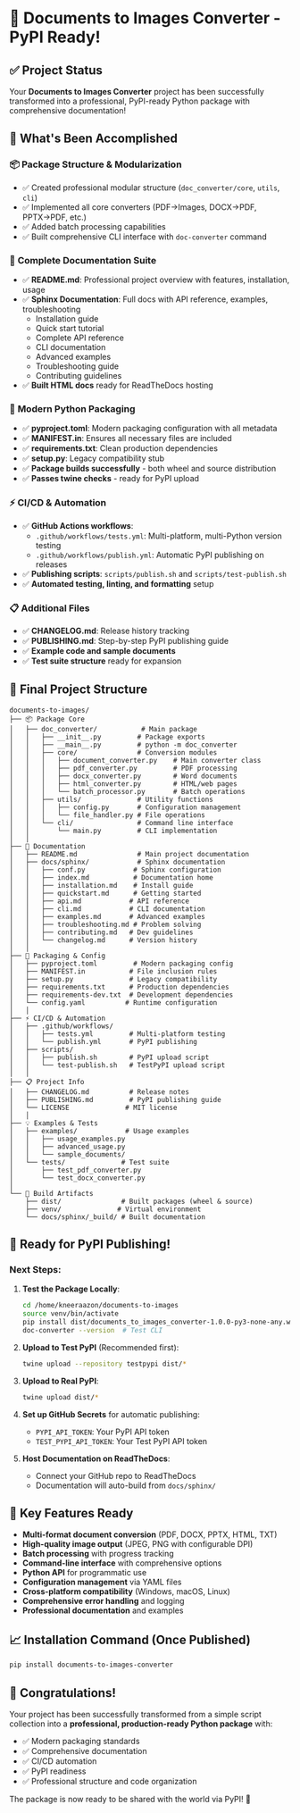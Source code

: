# 🎉 Documents to Images Converter - PyPI Ready!

## ✅ Project Status

Your **Documents to Images Converter** project has been successfully transformed into a professional, PyPI-ready Python package with comprehensive documentation!

## 🚀 What's Been Accomplished

### 📦 **Package Structure & Modularization**
- ✅ Created professional modular structure (`doc_converter/core`, `utils`, `cli`)
- ✅ Implemented all core converters (PDF→Images, DOCX→PDF, PPTX→PDF, etc.)
- ✅ Added batch processing capabilities
- ✅ Built comprehensive CLI interface with `doc-converter` command

### 📖 **Complete Documentation Suite**
- ✅ **README.md**: Professional project overview with features, installation, usage
- ✅ **Sphinx Documentation**: Full docs with API reference, examples, troubleshooting
  - Installation guide
  - Quick start tutorial  
  - Complete API reference
  - CLI documentation
  - Advanced examples
  - Troubleshooting guide
  - Contributing guidelines
- ✅ **Built HTML docs** ready for ReadTheDocs hosting

### 🔧 **Modern Python Packaging**
- ✅ **pyproject.toml**: Modern packaging configuration with all metadata
- ✅ **MANIFEST.in**: Ensures all necessary files are included
- ✅ **requirements.txt**: Clean production dependencies
- ✅ **setup.py**: Legacy compatibility stub
- ✅ **Package builds successfully** - both wheel and source distribution
- ✅ **Passes twine checks** - ready for PyPI upload

### ⚡ **CI/CD & Automation**
- ✅ **GitHub Actions workflows**:
  - `.github/workflows/tests.yml`: Multi-platform, multi-Python version testing
  - `.github/workflows/publish.yml`: Automatic PyPI publishing on releases
- ✅ **Publishing scripts**: `scripts/publish.sh` and `scripts/test-publish.sh`
- ✅ **Automated testing, linting, and formatting** setup

### 📋 **Additional Files**
- ✅ **CHANGELOG.md**: Release history tracking
- ✅ **PUBLISHING.md**: Step-by-step PyPI publishing guide
- ✅ **Example code and sample documents**
- ✅ **Test suite structure** ready for expansion

## 📁 Final Project Structure

```
documents-to-images/
├── 📦 Package Core
│   ├── doc_converter/           # Main package
│   │   ├── __init__.py         # Package exports
│   │   ├── __main__.py         # python -m doc_converter
│   │   ├── core/               # Conversion modules
│   │   │   ├── document_converter.py    # Main converter class
│   │   │   ├── pdf_converter.py         # PDF processing
│   │   │   ├── docx_converter.py        # Word documents
│   │   │   ├── html_converter.py        # HTML/web pages
│   │   │   └── batch_processor.py       # Batch operations
│   │   ├── utils/              # Utility functions
│   │   │   ├── config.py       # Configuration management
│   │   │   └── file_handler.py # File operations
│   │   └── cli/                # Command line interface
│   │       └── main.py         # CLI implementation
│   │
├── 📖 Documentation
│   ├── README.md               # Main project documentation
│   ├── docs/sphinx/            # Sphinx documentation
│   │   ├── conf.py            # Sphinx configuration
│   │   ├── index.md           # Documentation home
│   │   ├── installation.md    # Install guide
│   │   ├── quickstart.md      # Getting started
│   │   ├── api.md            # API reference
│   │   ├── cli.md            # CLI documentation
│   │   ├── examples.md       # Advanced examples
│   │   ├── troubleshooting.md # Problem solving
│   │   ├── contributing.md   # Dev guidelines
│   │   └── changelog.md      # Version history
│   │
├── 🔧 Packaging & Config
│   ├── pyproject.toml         # Modern packaging config
│   ├── MANIFEST.in           # File inclusion rules
│   ├── setup.py              # Legacy compatibility
│   ├── requirements.txt      # Production dependencies
│   ├── requirements-dev.txt  # Development dependencies
│   └── config.yaml          # Runtime configuration
│   │
├── ⚡ CI/CD & Automation
│   ├── .github/workflows/
│   │   ├── tests.yml         # Multi-platform testing
│   │   └── publish.yml       # PyPI publishing
│   ├── scripts/
│   │   ├── publish.sh        # PyPI upload script
│   │   └── test-publish.sh   # TestPyPI upload script
│   │
├── 📋 Project Info
│   ├── CHANGELOG.md          # Release notes
│   ├── PUBLISHING.md         # PyPI publishing guide
│   └── LICENSE              # MIT license
│   │
├── 💡 Examples & Tests
│   ├── examples/            # Usage examples
│   │   ├── usage_examples.py
│   │   ├── advanced_usage.py
│   │   └── sample_documents/
│   └── tests/              # Test suite
│       ├── test_pdf_converter.py
│       └── test_docx_converter.py
│
└── 🔨 Build Artifacts
    ├── dist/               # Built packages (wheel & source)
    ├── venv/              # Virtual environment
    └── docs/sphinx/_build/ # Built documentation
```

## 🎯 Ready for PyPI Publishing!

### Next Steps:

1. **Test the Package Locally**:
   ```bash
   cd /home/kneeraazon/documents-to-images
   source venv/bin/activate
   pip install dist/documents_to_images_converter-1.0.0-py3-none-any.whl
   doc-converter --version  # Test CLI
   ```

2. **Upload to Test PyPI** (Recommended first):
   ```bash
   twine upload --repository testpypi dist/*
   ```

3. **Upload to Real PyPI**:
   ```bash
   twine upload dist/*
   ```

4. **Set up GitHub Secrets** for automatic publishing:
   - `PYPI_API_TOKEN`: Your PyPI API token
   - `TEST_PYPI_API_TOKEN`: Your Test PyPI API token

5. **Host Documentation on ReadTheDocs**:
   - Connect your GitHub repo to ReadTheDocs
   - Documentation will auto-build from `docs/sphinx/`

## 🌟 Key Features Ready

- **Multi-format document conversion** (PDF, DOCX, PPTX, HTML, TXT)
- **High-quality image output** (JPEG, PNG with configurable DPI)
- **Batch processing** with progress tracking
- **Command-line interface** with comprehensive options
- **Python API** for programmatic use
- **Configuration management** via YAML files
- **Cross-platform compatibility** (Windows, macOS, Linux)
- **Comprehensive error handling** and logging
- **Professional documentation** and examples

## 📈 Installation Command (Once Published)

```bash
pip install documents-to-images-converter
```

## 🎉 Congratulations!

Your project has been successfully transformed from a simple script collection into a **professional, production-ready Python package** with:

- ✅ Modern packaging standards
- ✅ Comprehensive documentation  
- ✅ CI/CD automation
- ✅ PyPI readiness
- ✅ Professional structure and code organization

The package is now ready to be shared with the world via PyPI! 🚀